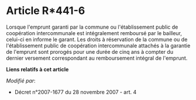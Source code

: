 # Article R*441-6

Lorsque l'emprunt garanti par la commune ou l'établissement public de coopération intercommunale est intégralement remboursé
par le bailleur, celui-ci en informe le garant. Les droits à réservation de la commune ou de l'établissement public de
coopération intercommunale attachés à la garantie de l'emprunt sont prorogés pour une durée de cinq ans à compter du dernier
versement correspondant au remboursement intégral de l'emprunt.

**Liens relatifs à cet article**

_Modifié par_:

  - Décret n°2007-1677 du 28 novembre 2007 - art. 4
